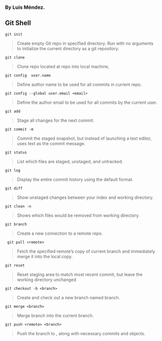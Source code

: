 ### By Luis Méndez.
## Git Shell

`git init`

>Create empty Git repo in specified directory. Run with no arguments to initialize the current directory as a git repository.

`git clone`
>Clone repo located at repo into local machine,

`git config  user.name`
>Define author name to be used for all commits in current repo.

`git config --global user.email <email>`
>Define the author email to be used for all commits by the current user.

`git add`
>Stage all changes for the next commit. 

`git commit -m`
>Commit the staged snapshot, but instead of launching a text editor, uses text as the commit message.

`git status`
>List which files are staged, unstaged, and untracked.

`git log`
>Display the entire commit history using the default format.

`git diff`
>Show unstaged changes between your index and working directory.


`git clean -n`
>Shows which files would be removed from working directory.

`git branch`
>Create a new connection to a remote repo. 

` git pull <remote>`
> Fetch the specified remote’s copy of current branch and immediately merge it into the local copy.

`git reset`
>Reset staging area to match most recent commit, but leave the working directory unchanged

`git checkout -b <branch>`
>Create and check out a new branch named branch. 

`git merge <branch>`
>Merge branch into the current branch.

`git push <remote> <branch>`
>Push the branch to <remote>, along with necessary commits and objects.